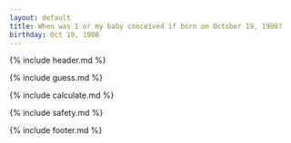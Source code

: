 ```yaml
---
layout: default
title: When was I or my baby conceived if born on October 19, 1908?
birthday: Oct 19, 1908
---
```


{% include header.md %}

{% include guess.md %}

{% include calculate.md %}

{% include safety.md %}

{% include footer.md %}



